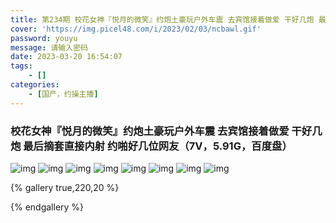 ```yaml
---
title: 第234期 校花女神『悦月的微笑』约炮土豪玩户外车震 去宾馆接着做爱 干好几炮 最后摘套直接内射 约啪好几位网友
cover: 'https://img.picel48.com/i/2023/02/03/ncbawl.gif'
password: youyu
message: 请输入密码
date: 2023-03-20 16:54:07
tags:
	- []
categories:
	- [国产，约操主播]
---
```


### 校花女神『悦月的微笑』约炮土豪玩户外车震 去宾馆接着做爱 干好几炮 最后摘套直接内射 约啪好几位网友（7V，5.91G，百度盘）

 ![img](https://cdn.elsbpic.com/attachfile/Fid_287/287_3477031_2ad2babfa54824f.png)  ![img](https://cdn.elsbpic.com/attachfile/Fid_287/287_3477031_1e11ba180593ad3.png)  ![img](https://cdn.elsbpic.com/attachfile/Fid_287/287_3477031_0db9fd2f367399a.png)  ![img](https://cdn.elsbpic.com/attachfile/Fid_287/287_3477031_32152614fbfa812.png)  ![img](https://cdn.elsbpic.com/attachfile/Fid_287/287_3477031_e669d9cb39d1dc8.png)  ![img](https://cdn.elsbpic.com/attachfile/Fid_287/287_3477031_5199ce914bce602.png)  ![img](https://cdn.elsbpic.com/attachfile/Fid_287/287_3477031_dedf20ba223f3d8.png)  ![img](https://cdn.elsbpic.com/attachfile/Fid_287/287_3477031_6fda4103072b563.png)

{% gallery true,220,20 %}



{% endgallery %}